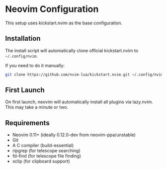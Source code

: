 # Neovim Configuration

This setup uses kickstart.nvim as the base configuration.

## Installation

The install script will automatically clone official kickstart.nvim to `~/.config/nvim`.

If you need to do it manually:

```bash
git clone https://github.com/nvim-lua/kickstart.nvim.git ~/.config/nvim
```

## First Launch

On first launch, neovim will automatically install all plugins via lazy.nvim.
This may take a minute or two.

## Requirements

- Neovim 0.11+ (ideally 0.12.0-dev from neovim-ppa/unstable)
- Git
- A C compiler (build-essential)
- ripgrep (for telescope searching)
- fd-find (for telescope file finding)
- xclip (for clipboard support)
